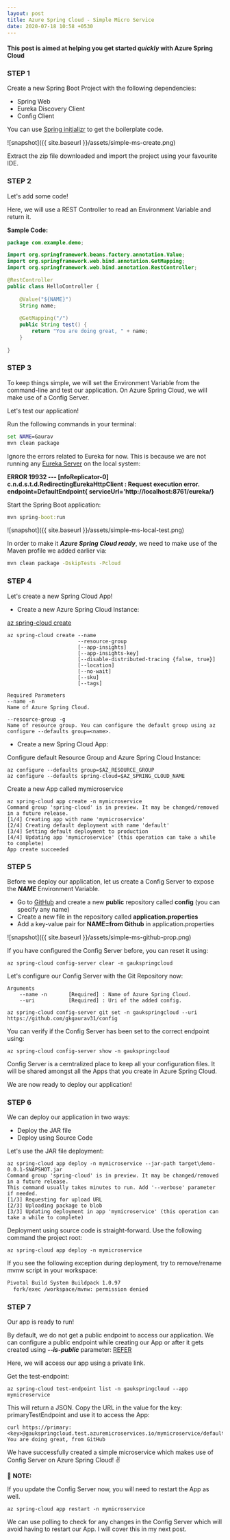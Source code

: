 ```yaml
---
layout: post
title: Azure Spring Cloud - Simple Micro Service
date: 2020-07-18 10:58 +0530
---
```


#### This post is aimed at helping you get started ___quickly___ with Azure Spring Cloud

### STEP 1

Create a new Spring Boot Project with the following dependencies:

- Spring Web
- Eureka Discovery Client
- Config Client

You can use [Spring initializr](https://start.spring.io/) to get the boilerplate code. 

![snapshot]({{ site.baseurl }}/assets/simple-ms-create.png)

Extract the zip file downloaded and import the project using your favourite IDE.

### STEP 2

Let's add some code!  

Here, we will use a REST Controller to read an Environment Variable and return it.

__Sample Code:__

```java
package com.example.demo;

import org.springframework.beans.factory.annotation.Value;
import org.springframework.web.bind.annotation.GetMapping;
import org.springframework.web.bind.annotation.RestController;

@RestController
public class HelloController {
	
	@Value("${NAME}")
	String name;
	
	@GetMapping("/")
	public String test() {
		return "You are doing great, " + name;
	}
	
}

```

### STEP 3

To keep things simple, we will set the Environment Variable from the command-line and test our application. On Azure Spring Cloud, we will make use of a Config Server.

Let's test our application!  

Run the following commands in your terminal:

```cmd
set NAME=Gaurav
mvn clean package
```

Ignore the errors related to Eureka for now. This is because we are not running any [Eureka Server](https://spring.io/guides/gs/service-registration-and-discovery/) on the local system:

__ERROR 19932 --- [nfoReplicator-0] c.n.d.s.t.d.RedirectingEurekaHttpClient  : Request execution error. endpoint=DefaultEndpoint{ serviceUrl='http://localhost:8761/eureka/}__

Start the Spring Boot application:

```cmd
mvn spring-boot:run
```

![snapshot]({{ site.baseurl }}/assets/simple-ms-local-test.png)

In order to make it ___Azure Spring Cloud ready___, we need to make use of the Maven profile we added earlier via:

```cmd
mvn clean package -DskipTests -Pcloud
```

### STEP 4

Let's create a new Spring Cloud App!

- Create a new Azure Spring Cloud Instance:
  
[az spring-cloud create](https://docs.microsoft.com/en-us/cli/azure/ext/spring-cloud/spring-cloud?view=azure-cli-latest#ext-spring-cloud-az-spring-cloud-create)

```cli
az spring-cloud create --name
                       --resource-group
                       [--app-insights]
                       [--app-insights-key]
                       [--disable-distributed-tracing {false, true}]
                       [--location]
                       [--no-wait]
                       [--sku]
                       [--tags]

Required Parameters
--name -n
Name of Azure Spring Cloud.

--resource-group -g
Name of resource group. You can configure the default group using az configure --defaults group=<name>.

```

- Create a new Spring Cloud App:

Configure default Resource Group and Azure Spring Cloud Instance:

```cli
az configure --defaults group=$AZ_RESOURCE_GROUP
az configure --defaults spring-cloud=$AZ_SPRING_CLOUD_NAME
```

Create a new App called mymicroservice

```cli
az spring-cloud app create -n mymicroservice
Command group 'spring-cloud' is in preview. It may be changed/removed in a future release.
[1/4] Creating app with name 'mymicroservice'
[2/4] Creating default deployment with name 'default'
[3/4] Setting default deployment to production
[4/4] Updating app 'mymicroservice' (this operation can take a while to complete)
App create succeeded
```

### STEP 5

Before we deploy our application, let us create a Config Server to expose the ___NAME___ Environment Variable.

- Go to [GitHub](github.com) and create a new __public__ repository called __config__ (you can specify any name)
- Create a new file in the repository called __application.properties__
- Add a key-value pair for __NAME=from Github__ in application.properties

![snapshot]({{ site.baseurl }}/assets/simple-ms-github-prop.png)

If you have configured the Config Server before, you can reset it using:

```cli
az spring-cloud config-server clear -n gaukspringcloud
```

Let's configure our Config Server with the Git Repository now:

```cli
Arguments
    --name -n       [Required] : Name of Azure Spring Cloud.
    --uri           [Required] : Uri of the added config.
```

```cli
az spring-cloud config-server git set -n gaukspringcloud --uri https://github.com/gkgaurav31/config
```

You can verify if the Config Server has been set to the correct endpoint using:

```cli
az spring-cloud config-server show -n gaukspringcloud
```

Config Server is a cerntralized place to keep all your configuration files. It will be shared amongst all the Apps that you create in Azure Spring Cloud. 

We are now ready to deploy our application!

### STEP 6

We can deploy our application in two ways:

- Deploy the JAR file
- Deploy using Source Code

Let's use the JAR file deployment:

```cli
az spring-cloud app deploy -n mymicroservice --jar-path target\demo-0.0.1-SNAPSHOT.jar
Command group 'spring-cloud' is in preview. It may be changed/removed in a future release.
This command usually takes minutes to run. Add '--verbose' parameter if needed.
[1/3] Requesting for upload URL
[2/3] Uploading package to blob
[3/3] Updating deployment in app 'mymicroservice' (this operation can take a while to complete)
```

Deployment using source code is straight-forward. Use the following command the project root:

```cli
az spring-cloud app deploy -n mymicroservice
```

If you see the following exception during deployment, try to remove/rename mvnw script in your workspace:

```txt
Pivotal Build System Buildpack 1.0.97
  fork/exec /workspace/mvnw: permission denied
```

### STEP 7

Our app is ready to run!

By default, we do not get a public endpoint to access our application. We can configure a public endpoint while creating our App or after it gets created using ___--is-public___ parameter: [REFER](https://docs.microsoft.com/en-us/cli/azure/ext/spring-cloud/spring-cloud/app?view=azure-cli-latest#ext-spring-cloud-az-spring-cloud-app-create)

Here, we will access our app using a private link.

Get the test-endpoint:

```cli
az spring-cloud test-endpoint list -n gaukspringcloud --app mymicroservice
```

This will return a JSON. Copy the URL in the value for the key: primaryTestEndpoint and use it to access the App:

```curl
curl https://primary:<key>@gaukspringcloud.test.azuremicroservices.io/mymicroservice/default/
You are doing great, from GitHub
```

We have successfully created a simple microservice which makes use of Config Server on Azure Spring Cloud! :v:

:notebook_with_decorative_cover: __NOTE:__  

If you update the Config Server now, you will need to restart the App as well.

```cli
az spring-cloud app restart -n mymicroservice
```

We can use polling to check for any changes in the Config Server which will avoid having to restart our App. I will cover this in my next post.
